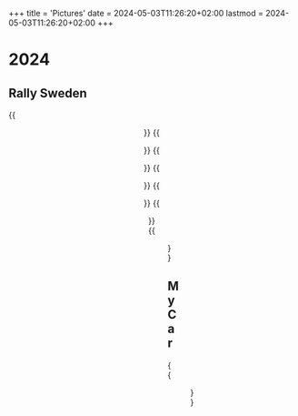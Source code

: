 +++
title = 'Pictures'
date = 2024-05-03T11:26:20+02:00
lastmod = 2024-05-03T11:26:20+02:00
+++

# 2024

## Rally Sweden

{{<figure src="/pictures/IMG_20240216_192002_005.jpg" caption="Jumping into the Red Barn Arena" alt="Rally car in the air" align="center">}}
{{<figure src="/pictures/IMG_20240217_101652_020.jpg"  alt="Rally car in a snowy landscape" align="center">}}
{{<figure src="/pictures/IMG_20240217_101945_020.jpg"  alt="Rally car in a snowy landscape" align="center">}}
{{<figure src="/pictures/IMG_20240217_102255_020.jpg"  alt="Rally car in a snowy landscape" align="center">}}
{{<figure src="/pictures/IMG_20240217_104304_006.jpg"  alt="Rally car in a snowy landscape" align="center">}}
{{<figure src="/pictures/IMG_20240218_102527_009.jpg"  alt="Rally car in a snowy landscape" align="center">}}
{{<figure src="/pictures/IMG_20240218_103939_010.jpg"  alt="Rally car in a snowy landscape" align="center">}}

## My Car

{{<figure src="/pictures/IMG_20240203_145210.jpg" caption="My car, a BMW E46 330xi." alt="Image of a BMW E46 330xi" align="center">}}
